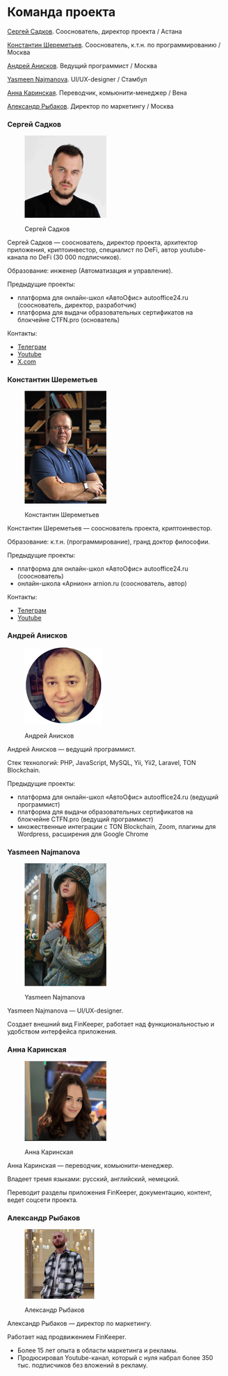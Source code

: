 # Команда проекта

[Сергей Садков](team.md#sergei-sadkov). Сооснователь, директор проекта / Астана

[Константин Шереметьев](team.md#konstantin-sheremetev). Сооснователь, к.т.н. по программированию / Москва

[Андрей Анисков](team.md#andrei-aniskov). Ведущий программист / Москва

[Yasmeen Najmanova](team.md#yasmeen-najmanova). UI/UX-designer / Стамбул

[Анна Каринская](team.md#anna-karinskaya). Переводчик, комьюнити-менеджер / Вена

[Александр Рыбаков](team.md#aleksandr-rybakov). Директор по маркетингу / Москва

### Сергей Садков

<div align="left"><figure><img src="../.gitbook/assets/face_sadkov_10.jpg" alt="" width="188"><figcaption><p>Сергей Садков</p></figcaption></figure></div>

Сергей Садков — сооснователь, директор проекта, архитектор приложения, криптоинвестор, специалист по DeFi, автор youtube-канала по DeFi (30 000 подписчиков).

Образование: инженер (Автоматизация и управление).

Предыдущие проекты:

* платформа для онлайн-школ «АвтоОфис» autooffice24.ru (сооснователь, директор, разработчик)
* платформа для выдачи образовательных сертификатов на блокчейне CTFN.pro (основатель)

Контакты:

* [Телеграм](https://t.me/cbdc_expert)
* [Youtube](https://www.youtube.com/@cbdc_expert)
* [X.com](https://x.com/ssadkov)

### Константин Шереметьев

<div align="left"><figure><img src="../.gitbook/assets/ks-8-s.jpg" alt="" width="188"><figcaption><p>Константин Шереметьев</p></figcaption></figure></div>

Константин Шереметьев — сооснователь проекта, криптоинвестор.

Образование: к.т.н. (программирование), гранд доктор философии.

Предыдущие проекты:

* платформа для онлайн-школ «АвтоОфис» autooffice24.ru (сооснователь)
* онлайн-школа «Арнион» arnion.ru (сооснователь, автор)

Контакты:

* [Телеграм](https://t.me/sheremetev_crypto)
* [Youtube](https://www.youtube.com/@sheremetev_crypto)

### Андрей Анисков

<div align="left"><figure><img src="../.gitbook/assets/aniskov.png" alt=""><figcaption><p>Андрей Анисков</p></figcaption></figure></div>

Андрей Анисков — ведущий программист.

Стек технологий: PHP, JavaScript, MySQL, Yii, Yii2, Laravel, TON Blockchain.

Предыдущие проекты:

* платформа для онлайн-школ «АвтоОфис» autooffice24.ru (ведущий программист)
* платформа для выдачи образовательных сертификатов на блокчейне CTFN.pro (ведущий программист)
* множественные интеграции с TON Blockchain, Zoom, плагины для Wordpress, расширения для Google Chrome

### Yasmeen Najmanova

<div align="left"><figure><img src="../.gitbook/assets/Yasmeen_Najmanova-FinKeeper_team.jpg" alt="" width="188"><figcaption><p>Yasmeen Najmanova</p></figcaption></figure></div>

Yasmeen Najmanova — UI/UX-designer.

Создает внешний вид FinKeeper, работает над функциональностью и удобством интерфейса приложения.

### Анна Каринская

<div align="left"><figure><img src="../.gitbook/assets/Anna-Karinskaya.png" alt="" width="188"><figcaption><p>Анна Каринская</p></figcaption></figure></div>

Анна Каринская — переводчик, комьюнити-менеджер.

Владеет тремя языками: русский, английский, немецкий.

Переводит разделы приложения FinKeeper, документацию, контент, ведет соцсети проекта.

### Александр Рыбаков

<div align="left"><figure><img src="../.gitbook/assets/Rybakov.jpg" alt="" width="160"><figcaption><p>Александр Рыбаков</p></figcaption></figure></div>

Александр Рыбаков — директор по маркетингу.

Работает над продвижением FinKeeper.

* Более 15 лет опыта в области маркетинга и рекламы.
* Продюсировал Youtube-канал, который с нуля набрал более 350 тыс. подписчиков без вложений в рекламу.&#x20;
